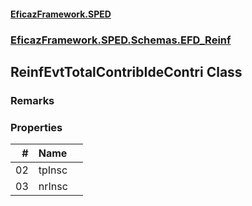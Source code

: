 #### [EficazFramework.SPED](EficazFrameworkSPED.md 'EficazFramework SPED')
### [EficazFramework.SPED.Schemas.EFD_Reinf](EficazFramework.SPED.Schemas.EFD_Reinf.md 'EficazFramework.SPED.Schemas.EFD_Reinf')

## ReinfEvtTotalContribIdeContri Class

### Remarks
### Properties

| # | Name | |
| ---: | :--- | :--- |
| 02 | tpInsc |  |
| 03 | nrInsc |  |
